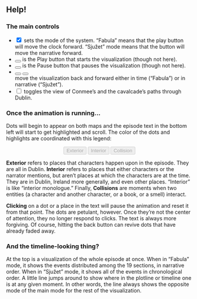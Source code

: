 ## Help!

### The main controls

<ul>
  <li>
    <input type="checkbox" checked data-toggle="toggle" data-on="Fabula" data-onstyle="info" data-off="Sjužet" data-offstyle="success"> 
    sets the mode of the system. “Fabula” means that the play button will move the clock forward. “Sjužet” mode means that the button will move the narrative forward.
  </li>
  <li>
    <button type="button" class="btn btn-info navbar-btn">
      <span class="glyphicon glyphicon-play"></span>
    </button> is the Play button that starts the visualization (though not here).
  </li>
  <li>
    <button type="button" class="btn btn-info navbar-btn">
      <span class="glyphicon glyphicon-pause"></span>
    </button> is the Pause button that pauses the visualization (though not here).
  </li>
  <li>
    <div class="btn-group">
      <button type="button" class="btn btn-info navbar-btn">
        <span class="glyphicon glyphicon-step-backward"></span>
      </button>
      <button type="button" class="btn btn-info navbar-btn">
        <span class="glyphicon glyphicon-step-forward"></span>
      </button>
    </div> move the visualization back and forward either in time (“Fabula”) or in narrative (“Sjužet”).
  </li>
  <li>
    <input type="checkbox" data-toggle="toggle" data-on="🇮🇪✝️ &amp; 🇬🇧🐴 " data-onstyle="primary" data-off="No Paths" data-offstyle="danger">
    toggles the view of Conmee’s and the cavalcade’s paths through Dublin.
  </li>
</ul>

### Once the animation is running…

Dots will begin to appear on both maps and the episode text in the bottom left
will start to get highlighted and scroll. The color of the dots and highlights
are coordinated with this legend:

<center>
  <div class="btn-group">
    <button class="btn legend legend-instance" disabled="disabled" id="legend_instance">Exterior</button> 
    <button class="btn legend legend-inset" disabled="disabled" id="legend_inset">Interior</button> 
    <button class="btn legend legend-collision" disabled="disabled" id="legend_collision">Collision</button> 
  </div>
</center>

**Exterior** refers to places that characters happen upon in the episode. They
are all in Dublin. **Interior** refers to places that either characters or
the narrator mentions, but aren’t places at which the characters are at the
time. They are in Dublin, Ireland more generally, and even other places.
“Interior” is like “interior monologue.” Finally, **Collisions** are
moments when two entities (a character and another character, or a book, or
a smell) interact.

**Clicking** on a dot or a place in the text will pause the animation and reset
it from that point. The dots are petulant, however. Once they’re not the
center of attention, they no longer respond to clicks. The text is always
more forgiving. Of course, hitting the back button can revive dots that
have already faded away.

### And the timeline-looking thing?

At the top is a visualization of the whole episode at once. When in “Fabula” mode, it shows the events distributed among the 19 sections, in narrative order. When in “Sjužet” mode, it shows all of the events in chronological order. A little line jumps around to show where in the plotline or timeline one is at any given moment. In other words, the line always shows the opposite mode of the main mode for the rest of the visualization.

